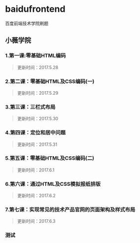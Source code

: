 # baidufrontend
百度前端技术学院刷题

## 小薇学院
### 1.第一课:零基础HTML编码
>更新时间：2017.5.28

### 2.第二课：零基础HTML及CSS编码(一)
>更新时间：2017.5.29

### 3.第三课：三栏式布局
>更新时间：2017.5.30

### 4.第四课：定位和居中问题
>更新时间：2017.5.31

### 5.第五课：零基础HTML及CSS编码(二)
>更新时间：2017.6.1

### 6.第六课：通过HTML及CSS模拟报纸排版
>更新时间：2017.6.2

### 7.第七课：实现常见的技术产品官网的页面架构及样式布局
>更新时间：2017.6.3

### 测试

